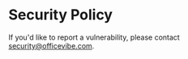 # Security Policy

If you'd like to report a vulnerability, please contact security@officevibe.com.
